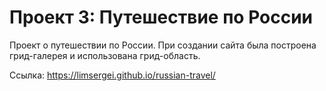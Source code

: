 # Проект 3: Путешествие по России

Проект о путешествии по России.
При создании сайта была построена грид-галерея и использована грид-область.

Ссылка:
https://limsergei.github.io/russian-travel/
